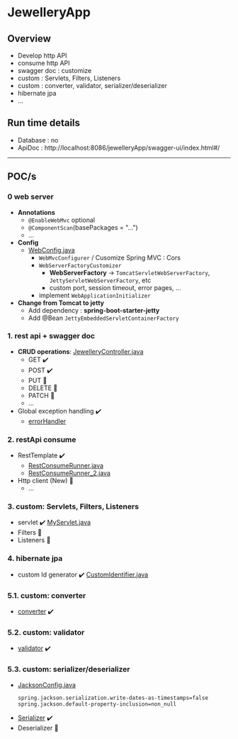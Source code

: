 # JewelleryApp
## Overview
- Develop http API
- consume http API
- swagger doc : customize
- custom : Servlets, Filters, Listeners
- custom : converter, validator, serializer/deserializer
- hibernate jpa
- ...

## Run time details
- Database : no
- ApiDoc : http://localhost:8086/jewelleryApp/swagger-ui/index.html#/

---
## POC/s
### 0 web server
- **Annotations**
  - `@EnableWebMvc` optional
  - `@ComponentScan`(basePackages = "...")
  - ...
- **Config** 
  - [WebConfig.java](config/WebConfig.java)
    - `WebMvcConfigurer` / Cusomize Spring MVC : Cors
    - `WebServerFactoryCustomizer`
      - **WebServerFactory** -> `TomcatServletWebServerFactory`, `JettyServletWebServerFactory`, etc
      - custom port, session timeout, error pages, ...
    - implement `WebApplicationInitializer`
- **Change from Tomcat to jetty**
  - Add dependency : **spring-boot-starter-jetty**
  - Add @Bean `JettyEmbeddedServletContainerFactory`      

### 1. rest api + swagger doc
- **CRUD operations**: [JewelleryController.java](JewelleryController.java)
  - GET ✔️
  - POST ✔️
  - PUT  🔸
  - DELETE 🔸
  - PATCH 🔸
  - ...
- Global exception handling ✔️
  - [errorHandler](errorHandler)

### 2. restApi consume
- RestTemplate ✔️
    - [RestConsumeRunner.java](Runner/RestConsumeRunner.java)
    - [RestConsumeRunner_2.java](Runner/RestConsumeRunner_2.java)
- Http client (New) 🔸
    - ...

### 3. custom: Servlets, Filters, Listeners
- servlet ✔️ [MyServlet.java](custom/servlet_filter_listener/MyServlet.java)
- Filters  🔸
- Listeners 🔸

### 4. hibernate jpa
- custom Id generator ✔️  [CustomIdentifier.java](custom/CustomIdentifier.java)

### 5.1. custom: converter
- [converter](custom/converter) ✔️

### 5.2. custom: validator
- [validator](custom/validator) ✔️

### 5.3. custom: serializer/deserializer 
- [JacksonConfig.java](config/JacksonConfig.java)
    ```properties
    spring.jackson.serialization.write-dates-as-timestamps=false
    spring.jackson.default-property-inclusion=non_null
    ```
- [Serializer](custom/Serializer) ✔️
- Deserializer  🔸

